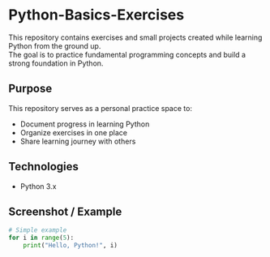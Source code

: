 # Python-Basics-Exercises

This repository contains exercises and small projects created while learning Python from the ground up.  
The goal is to practice fundamental programming concepts and build a strong foundation in Python.

## Purpose
This repository serves as a personal practice space to:
- Document progress in learning Python  
- Organize exercises in one place  
- Share learning journey with others  

## Technologies
- Python 3.x  

## Screenshot / Example
```python
# Simple example
for i in range(5):
    print("Hello, Python!", i)
